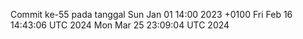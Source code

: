 Commit ke-55 pada tanggal Sun Jan 01 14:00 2023 +0100
Fri Feb 16 14:43:06 UTC 2024
Mon Mar 25 23:09:04 UTC 2024

